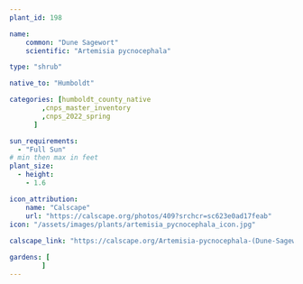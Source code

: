 ```yaml
---
plant_id: 198 

name: 
    common: "Dune Sagewort" 
    scientific: "Artemisia pycnocephala"  

type: "shrub"

native_to: "Humboldt"

categories: [humboldt_county_native
        ,cnps_master_inventory
        ,cnps_2022_spring
      ]

sun_requirements:
  - "Full Sun"
# min then max in feet
plant_size:
  - height: 
    - 1.6 

icon_attribution: 
    name: "Calscape"
    url: "https://calscape.org/photos/409?srchcr=sc623e0ad17feab"
icon: "/assets/images/plants/artemisia_pycnocephala_icon.jpg"
 
calscape_link: "https://calscape.org/Artemisia-pycnocephala-(Dune-Sagewort)"

gardens: [
        ]
---
```

